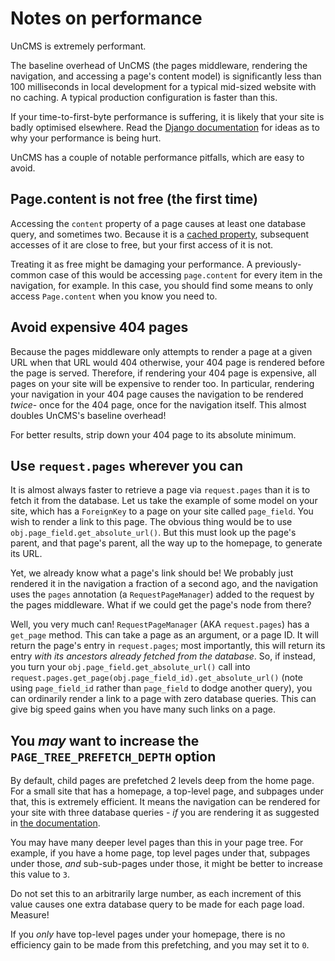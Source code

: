 # Notes on performance

UnCMS is extremely performant.

The baseline overhead of UnCMS (the pages middleware, rendering the navigation, and accessing a page's content model) is significantly less than 100 milliseconds in local development for a typical mid-sized website with no caching.
A typical production configuration is faster than this.

If your time-to-first-byte performance is suffering, it is likely that your site is badly optimised elsewhere.
Read the [Django documentation](https://docs.djangoproject.com/en/dev/topics/performance/) for ideas as to why your performance is being hurt.

UnCMS has a couple of notable performance pitfalls, which are easy to avoid.

## Page.content is not free (the first time)

Accessing the `content` property of a page causes at least one database query, and sometimes two.
Because it is a [cached property](https://docs.djangoproject.com/en/dev/ref/utils/#django.utils.functional.cached_property),
subsequent accesses of it are close to free, but your first access of it is not.

Treating it as free might be damaging your performance.
A previously-common case of this would be accessing `page.content` for every item in the navigation, for example.
In this case, you should find some means to only access `Page.content` when you know you need to.

## Avoid expensive 404 pages

Because the pages middleware only attempts to render a page at a given URL when that URL would 404 otherwise, your 404 page is rendered before the page is served.
Therefore, if rendering your 404 page is expensive, all pages on your site will be expensive to render too.
In particular, rendering your navigation in your 404 page causes the navigation to be rendered _twice_- once for the 404 page, once for the navigation itself. This almost doubles UnCMS's baseline overhead!

For better results, strip down your 404 page to its absolute minimum.

## Use `request.pages` wherever you can

It is almost always faster to retrieve a page via `request.pages` than it is to fetch it from the database.
Let us take the example of some model on your site, which has a `ForeignKey` to a page on your site called `page_field`.
You wish to render a link to this page.
The obvious thing would be to use `obj.page_field.get_absolute_url()`.
But this must look up the page's parent, and that page's parent, all the way up to the homepage, to generate its URL.

Yet, we already know what a page's link should be!
We probably just rendered it in the navigation a fraction of a second ago,
and the navigation uses the `pages` annotation (a `RequestPageManager`) added to the request by the pages middleware.
What if we could get the page's node from there?

Well, you very much can!
`RequestPageManager` (AKA `request.pages`) has a `get_page` method.
This can take a page as an argument,
or a page ID.
It will return the page's entry in `request.pages`;
most importantly, this will return its entry _with its ancestors already fetched from the database_.
So, if instead, you turn your `obj.page_field.get_absolute_url()` call into `request.pages.get_page(obj.page_field_id).get_absolute_url()`
(note using `page_field_id` rather than `page_field` to dodge another query),
you can ordinarily render a link to a page with zero database queries.
This can give big speed gains when you have many such links on a page.

## You _may_ want to increase the `PAGE_TREE_PREFETCH_DEPTH` option

By default, child pages are prefetched 2 levels deep from the home page.
For a small site that has a homepage,
a top-level page,
and subpages under that,
this is extremely efficient.
It means the navigation can be rendered for your site with three database queries -
_if_ you are rendering it as suggested in [the documentation](rendering-navigation.md).

You may have many deeper level pages than this in your page tree.
For example, if you have a home page,
top level pages under that,
subpages under those,
_and_ sub-sub-pages under those, it might be better to increase this value to `3`.

Do not set this to an arbitrarily large number, as each increment of this value causes one extra database query to be made for each page load.
Measure!

If you _only_ have top-level pages under your homepage,
there is no efficiency gain to be made from this prefetching, and you may set it to `0`.
